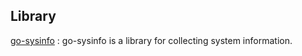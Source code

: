 ## Library
[go-sysinfo](https://github.com/elastic/go-sysinfo) : go-sysinfo is a library for collecting system information.